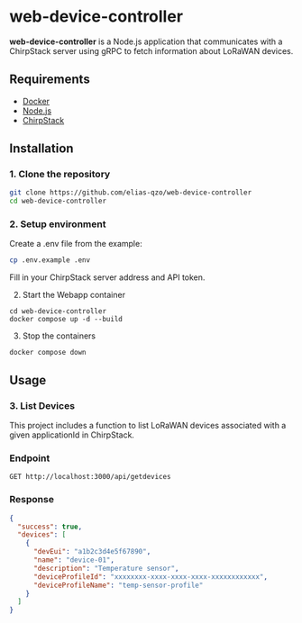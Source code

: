 # web-device-controller

**web-device-controller** is a Node.js application that communicates with a ChirpStack server using gRPC to fetch information about LoRaWAN devices.

## Requirements

- [Docker](https://www.docker.com/)
- [Node.js](https://nodejs.org/)
- [ChirpStack](https://www.chirpstack.io/)

## Installation

### 1. Clone the repository

```bash
git clone https://github.com/elias-qzo/web-device-controller
cd web-device-controller
```

### 2. Setup environment
Create a .env file from the example:
```bash
cp .env.example .env
```
Fill in your ChirpStack server address and API token.

2. Start the Webapp container
```shell
cd web-device-controller
docker compose up -d --build
```
3. Stop the containers

```shell
docker compose down
```

## Usage

### 3. List Devices
This project includes a function to list LoRaWAN devices associated with a given applicationId in ChirpStack.

### Endpoint

`GET http://localhost:3000/api/getdevices`

### Response

```json
{
  "success": true,
  "devices": [
    {
      "devEui": "a1b2c3d4e5f67890",
      "name": "device-01",
      "description": "Temperature sensor",
      "deviceProfileId": "xxxxxxxx-xxxx-xxxx-xxxx-xxxxxxxxxxxx",
      "deviceProfileName": "temp-sensor-profile"
    }
  ]
}
```